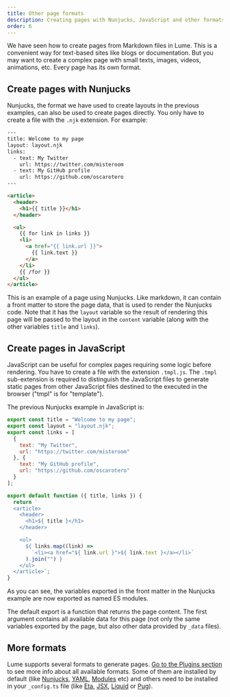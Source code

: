 ```yaml
---
title: Other page formats
description: Creating pages with Nunjucks, JavaScript and other formats
order: 6
---
```


We have seen how to create pages from Markdown files in Lume. This is a
convenient way for text-based sites like blogs or documentation. But you may
want to create a complex page with small texts, images, videos, animations, etc.
Every page has its own format.

## Create pages with Nunjucks

Nunjucks, the format we have used to create layouts in the previous examples,
can also be used to create pages directly. You only have to create a file with
the `.njk` extension. For example:

<lume-code>

```html {title="nunjucks-page.njk"}
---
title: Welcome to my page
layout: layout.njk
links:
  - text: My Twitter
    url: https://twitter.com/misteroom
  - text: My GitHub profile
    url: https://github.com/oscarotero
---

<article>
  <header>
    <h1>{{ title }}</h1>
  </header>

  <ul>
    {{ for link in links }}
    <li>
      <a href="{{ link.url }}">
        {{ link.text }}
      </a>
    </li>
    {{ /for }}
  </ul>
</article>
```

</lume-code>

This is an example of a page using Nunjucks. Like markdown, it can contain a
front matter to store the page data, that is used to render the Nunjucks code.
Note that it has the `layout` variable so the result of rendering this page will
be passed to the layout in the `content` variable (along with the other
variables `title` and `links`).

## Create pages in JavaScript

JavaScript can be useful for complex pages requiring some logic before
rendering. You have to create a file with the extension `.tmpl.js`. The `.tmpl`
sub-extension is required to distinguish the JavaScript files to generate static
pages from other JavaScript files destined to the executed in the browser
("tmpl" is for "template").

The previous Nunjucks example in JavaScript is:

<lume-code>

```js { title="complex-page.tmpl.js" }
export const title = "Welcome to my page";
export const layout = "layout.njk";
export const links = [
  {
    text: "My Twitter",
    url: "https://twitter.com/misteroom"
  }, {
    text: "My GitHub profile",
    url: "https://github.com/oscarotero"
  }
];

export default function ({ title, links }) {
  return `
  <article>
    <header>
      <h1>${ title }</h1>
    </header>

    <ul>
      ${ links.map((link) =>
        `<li><a href="${ link.url }">${ link.text }</a></li>`
      ).join("") }
    </ul>
  </article>`;
}
```

</lume-code>

As you can see, the variables exported in the front matter in the Nunjucks
example are now exported as named ES modules.

The default export is a function that returns the page content. The first
argument contains all available data for this page (not only the same variables
exported by the page, but also other data provided by `_data` files).

## More formats

Lume supports several formats to generate pages.
[Go to the Plugins section](/plugins/?status=all&data_format=on&template_engine=on)
to see more info about all available formats. Some of them are installed by
default (like [Nunjucks](/plugins/nunjucks.md), [YAML](/plugins/yaml.md),
[Modules](/plugins/modules.md) etc) and others need to be installed in your
`_config.ts` file (like [Eta](/plugins/eta.md), [JSX](/plugins/jsx.md),
[Liquid](/plugins/liquid.md) or [Pug](/plugins/pug.md)).
